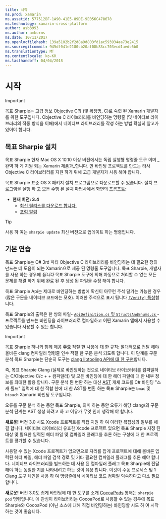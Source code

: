 ```yaml
---
title: 시작
ms.prod: xamarin
ms.assetid: 577512BF-1A90-41E5-89DE-9E056C478678
ms.technology: xamarin-cross-platform
author: asb3993
ms.author: amburns
ms.date: 10/11/2017
ms.openlocfilehash: 139a5102b2f2d8a9d803fd1ac593934aa73e2415
ms.sourcegitcommit: 945df041e2180cb20af08b83cc703ecd1aedc6b0
ms.translationtype: MT
ms.contentlocale: ko-KR
ms.lasthandoff: 04/04/2018
---
```

# <a name="getting-started"></a>시작

> [!IMPORTANT]
> 목표 Sharpie는 고급 정보 Objective C의 (및 확장명, C)로 숙련 된 Xamarin 개발자를 위한 도구입니다. Objective C 라이브러리를 바인딩하는 명령줄 (및 네이티브 라이브러리의 작동 방식을 이해)에서 네이티브 라이브러리를 작성 하는 방법 확실히 알고가 있어야 합니다.

<a name="installing" />

## <a name="installing-objective-sharpie"></a>목표 Sharpie 설치

목표 Sharpie 현재 Mac OS X 10.10 이상 버전에서는 독립 실행형 명령줄 도구 이며 _완벽 하 게 지원 되는 Xamarin 제품과_합니다. 만 바인딩 프로젝트를 만드는 타사 Objective C 라이브러리를 지원 하기 위해 고급 개발자가 사용 해야 합니다.

목표 Sharpie 표준 OS X 패키지 설치 프로그램으로 다운로드할 수 있습니다.
설치 프로그램을 실행 하 고 모든 수행 된 설치 마법사에서 화면의 프롬프트:

- **현재 버전: 3.4**
  - [최신 릴리스를 다운로드 합니다.](https://dl.xamarin.com/objective-sharpie/ObjectiveSharpie.pkg)
  - [포럼 알림](https://forums.xamarin.com/discussion/104800/objective-sharpie-3-4)

> [!TIP]
> 사용 하 여는 `sharpie update` 최신 버전으로 업데이트 하는 명령입니다.

## <a name="basic-walkthrough"></a>기본 연습

목표 Sharpie는 C# 3rd 파티 Objective C 라이브러리를 바인딩하는 데 필요한 정의 만드는 데 도움이 되는 Xamarin으로 제공 된 명령줄 도구입니다.
목표 Sharpie, 개발자를 사용 하는 경우에 *됩니다* 목표 Sharpie 도구에 의해 자동으로 처리할 수 없는 모든 문제를 해결 하기 위해 완료 된 후 생성 된 파일을 수정 해야 합니다.

목표 Sharpie Api는 제대로 바인딩하는 방법에 확신이 아무런 주석 달기는 가능한 경우 (많은 구문을 네이티브 코드에는 모호).
이러한 주석으로 표시 됩니다 [ `[Verify]` 특성](~/cross-platform/macios/binding/objective-sharpie/platform/verify.md)합니다.

목표 Sharpie의 출력은 한 쌍의 파일- [ `ApiDefinition.cs` 및 `StructsAndEnums.cs` ](~/cross-platform/macios/binding/objective-sharpie/platform/apidefinitions-structsandenums.md) -프로젝트를 만드는 바인딩을 라이브러리로 컴파일하고 어떤 Xamarin 앱에서 사용할 수 있습니다 사용할 수 있는 합니다.

> [!IMPORTANT]
> 목표 Sharpie 하나와 함께 제공 **주요** 적절 한 사용에 대 한 규칙: 절대적으로 전달 해야 올바른 clang 컴파일러 명령줄 인수 적절 한 구문 분석 되도록 합니다. 이 단계를 구문 분석 목표 Sharpie는 단순히 도구는 [clang libtooling API에 대 한 구현](http://clang.llvm.org/docs/LibTooling.html)합니다.

즉, 목표 Sharpie Clang (실제로 바인딩하는 것으로 네이티브 라이브러리를 컴파일하는 C/Objective C/c + + 컴파일러) 및 모든 바인딩에 대 한 헤더 파일에 대 한 내부 정보를 최대한 활용 합니다.
구문 분석 된 변환 하는 대신 [AST](http://en.wikipedia.org/wiki/Abstract_syntax_tree) 개체 코드를 C# 바인딩 "스 캐 폴드" 입력에 대 한 적합 한에 대 한 AST를 변환 하는 목표 Sharpie는 `bmac` 및 `btouch` Xamarin 바인딩 도구입니다.

오류를 구문 분석 하는 동안 목표 Sharpie, 의미 하는 동안 오류가 해당 clang/의 구문 분석 단계는 AST 생성 하려고 하 고 이유가 무엇 인지 생각해 야 합니다.

**새로운!** 버전 3.0 시도 Xcode 프로젝트를 직접 지원 하 여 이러한 복잡성의 일부를 해결 합니다. 네이티브 라이브러리 유효한 Xcode 프로젝트 있으면 목표 Sharpie 지정 된 대상 및 필요한 입력된 헤더 파일 및 컴파일러 플래그를 추론 하는 구성에 대 한 프로젝트를 평가할 수 있습니다.

사용할 수 있는 Xcode 프로젝트가 없으면으로 자리를 잡게 프로젝트에 대해 올바른 입력된 헤더 파일, 헤더 파일 검색 경로 및 기타 필요한 컴파일러 플래그를 추론 해야 합니다. 네이티브 라이브러리를 빌드하는 데 사용 된 컴파일러 플래그 목표 Sharpie에 전달 해야 하는 동일한 지를 나타내려고 하는 것이 유용 합니다. 이것이 수동 프로세스 및 1 Clang 도구 체인을 사용 하 여 명령줄에서 네이티브 코드 컴파일 익숙하다고 다소 필요 합니다.

**새로운!** 버전 3.0도 쉽게 바인딩에 대 한 도구를 소개 [CocoaPods](https://cocoapods.org) 통해는 `sharpie pod` 명령입니다.
에 관심이 라이브러리는 CocoaPod로 사용할 수 있는 경우에 목표 Sharpie와 CocoaPod (아닌 소스에 대해 직접 바인딩하는) 바인딩할 시도 하 여 시작 하는 것이 좋습니다.
